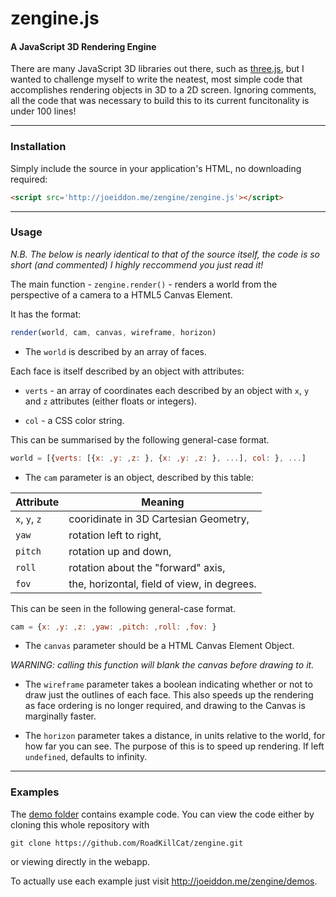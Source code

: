 zengine.js
==========

#### A JavaScript 3D Rendering Engine

There are many JavaScript 3D libraries out there, such as [three.js](https://threejs.org/), but I wanted to challenge myself to write the neatest, most simple code that accomplishes rendering objects in 3D to a 2D screen. Ignoring comments, all the code that was necessary to build this to its current funcitonality is under 100 lines!

---

### Installation

Simply include the source in your application's HTML, no downloading required:

```html
<script src='http://joeiddon.me/zengine/zengine.js'></script>
```

---

### Usage

*N.B. The below is nearly identical to that of the source itself, the code is so short (and commented) I highly reccommend you just read it!*

The main function - `zengine.render()` - renders a world from the perspective of a camera to a HTML5 Canvas Element.

It has the format:

```javascript
render(world, cam, canvas, wireframe, horizon)
```

- The `world` is described by an array of faces.

Each face is itself described by an object with attributes:

- `verts` - an array of coordinates each described by an object with `x`, `y` and `z` attributes (either floats or integers).

- `col` - a CSS color string.

This can be summarised by the following general-case format.

```javascript
world = [{verts: [{x: ,y: ,z: }, {x: ,y: ,z: }, ...], col: }, ...]
```

- The `cam` parameter is an object, described by this table:

Attribute | Meaning
------- | -------------------------------------
`x`, `y`, `z` | cooridinate in 3D Cartesian Geometry,
`yaw`         | rotation left to right,
`pitch`       | rotation up and down,
`roll`        | rotation about the "forward" axis,
`fov`         | the, horizontal, field of view, in degrees.

This can be seen in the following general-case format.

```javascript 
cam = {x: ,y: ,z: ,yaw: ,pitch: ,roll: ,fov: }
```

- The `canvas` parameter should be a HTML Canvas Element Object.

*WARNING: calling this function will blank the canvas before drawing to it.*

- The `wireframe` parameter takes a boolean indicating whether or not to draw just the outlines of each face. This also speeds up the rendering as face ordering is no longer required, and drawing to the Canvas is marginally faster.

- The `horizon` parameter takes a distance, in units relative to the world, for how far you can see. The purpose of this is to speed up rendering. If left `undefined`, defaults to infinity.

---

### Examples

The [demo folder](https://github.com/RoadKillCat/zengine/tree/master/demos) contains example code. You can view the code either by cloning this whole repository with

```shell
git clone https://github.com/RoadKillCat/zengine.git
```

or viewing directly in the webapp.

To actually use each example just visit http://joeiddon.me/zengine/demos.
